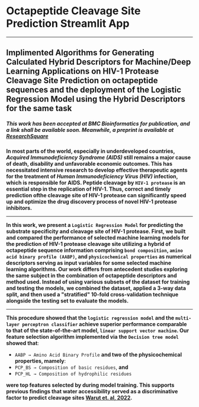 # Octapeptide Cleavage Site Prediction Streamlit App
***
## Implimented Algorithms for Generating Calculated Hybrid Descriptors for Machine/Deep Learning Applications on HIV-1 Protease Cleavage Site Prediction on octapeptide sequences and the deployment of the Logistic Regression Model using the Hybrid Descriptors for the same task
##### This work has been accepted at _BMC Bioinformatics_ for publication, and a link shall be available soon. Meanwhile, a preprint is available at [ResearchSquare](https://doi.org/10.21203/rs.3.rs-1688464/v1)
**In most parts of the world, especially in underdeveloped countries, _Acquired Immunodeficiency Syndrome (AIDS)_ still remains a major cause of death, disability and unfavorable economic outcomes. This has necessitated intensive research to develop effective therapeutic agents for the treatment of _Human Immunodeficiency Virus (HIV)_ infection, which is responsible for AIDS.  Peptide cleavage by `HIV-1 protease` is an essential step in the replication of HIV-1. Thus, correct and timely prediction ofthe cleavage site of HIV-1 protease can significantly speed up and optimize the drug discovery process of novel HIV-1 protease inhibitors.**
***
**In this work, we present a `Logistic Regression Model` for predicting the substrate specificity and cleavage site of HIV-1 protease. First, we built and compared the performance of selected machine learning models for the prediction of HIV-1 protease cleavage site utilizing a hybrid of octapeptide sequence information comprising 
`bond composition`, `amino acid binary profile (AABP)`, and `physicochemical properties` as numerical descriptors serving as input variables for some selected machine learning algorithms. Our work differs from antecedent studies exploring the same subject in the combination of octapeptide descriptors and method used. Instead of using various subsets of the dataset for training and testing the models, we combined the dataset, applied a 3-way data split, and then used a "stratified" 10-fold cross-validation technique alongside the testing set to evaluate the models.**
***
**This procedure showed that the `logistic regression model` and the `multi-layer perceptron classifier` achieve superior performance comparable to that of the state-of-the-art model, `linear support vector machine`. Our feature selection algorithm implemented via the `Decision tree model` showed that**: 

* `AABP → Amino Acid Binary Profile` **and two of the physicochemical properties, mamely**: 
* `PCP_BS → Composition of basic residues`, **and** 
* `PCP_HL → Composition of hydrophilic residues` 

**were top features selected by during model training. This supports previous findings that water accessibility served as a discriminative factor to predict cleavage sites [Warut et. al, 2022]( https://doi.org/10.1155/2022/8513719).**
